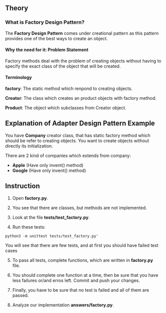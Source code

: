 ## Theory

### What is Factory Design Pattern?

The **Factory Design Pattern** comes under creational pattern as this pattern provides one of the best ways to create an object.

#### Why the need for it: Problem Statement
Factory methods deal with the problem of creating objects without having to specify the exact class of the object that will be created.

#### Terminology

**factory**: The static method which renpond to creating objects. 

**Creator**: The class which creates an product objects with factory method.

**Product**: The object which subclasses from Creator object.


## Explanation of Adapter Design Pattern Example

You have **Company** creator class, that has static factory method which should be refer to creating objects. You want to create objects without directly its initialization.

There are 2 kind of companies which extends from company:
+ **Apple** (Have only invent() method)
+ **Google** (Have only invent() method)


## Instruction

1. Open **factory.py**.

2. You see that there are classes, but methods are not implemented.

3. Look at the file **tests/test_factory.py**.

4. Run these tests:

```python3 -m unittest tests/test_factory.py'```

You will see that there are few tests, and at first you should have failed test cases 

5. To pass all tests, complete functions, which are written in **factory.py** file.

6. You should complete one function at a time, then be sure that you have less failures
or/and erros left. Commit and push your changes.

7. Finally, you have to be sure that no test is failed and all of them are passed.

8. Analyze our implementation **answers/factory.py**.

